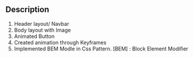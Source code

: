 ## Description

1. Header layout/ Navbar
2. Body layout with Image 
3. Animated Button
4. Created animation through Keyframes
5. Implemented BEM Modle in Css Pattern.
[BEM] : Block Element Modifier